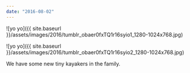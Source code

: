 ```yaml
---
date: "2016-08-02"
---
```


![yo yo]({{ site.baseurl }}/assets/images/2016/tumblr_obaer0fxTQ1r16syio1_1280-1024x768.jpg)

![yo yo]({{ site.baseurl }}/assets/images/2016/tumblr_obaer0fxTQ1r16syio2_1280-1024x768.jpg)

We have some new tiny kayakers in the family.
